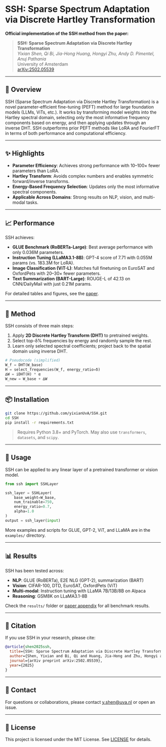 # SSH: Sparse Spectrum Adaptation via Discrete Hartley Transformation

**Official implementation of the SSH method from the paper:**

> **SSH: Sparse Spectrum Adaptation via Discrete Hartley Transformation**  
> *Yixian Shen, Qi Bi, Jia-Hong Huang, Hongyi Zhu, Andy D. Pimentel, Anuj Pathania*  
> University of Amsterdam  
> [arXiv:2502.05539](https://arxiv.org/abs/2502.05539)

---

## 📌 Overview

SSH (Sparse Spectrum Adaptation via Discrete Hartley Transformation) is a novel parameter-efficient fine-tuning (PEFT) method for large foundation models (LLMs, ViTs, etc.). It works by transforming model weights into the Hartley spectral domain, selecting only the most informative frequency components based on energy, and then applying updates through an inverse DHT. SSH outperforms prior PEFT methods like LoRA and FourierFT in terms of both performance and computational efficiency.

---

## ✨ Highlights

- **Parameter Efficiency**: Achieves strong performance with 10–100× fewer parameters than LoRA.
- **Hartley Transform**: Avoids complex numbers and enables symmetric forward/inverse transforms.
- **Energy-Based Frequency Selection**: Updates only the most informative spectral components.
- **Applicable Across Domains**: Strong results on NLP, vision, and multi-modal tasks.

---

## 📈 Performance

SSH achieves:

- **GLUE Benchmark (RoBERTa-Large)**: Best average performance with only 0.036M parameters.
- **Instruction Tuning (LLaMA3.1-8B)**: GPT-4 score of 7.71 with 0.055M params (vs. 183.3M for LoRA).
- **Image Classification (ViT-L)**: Matches full finetuning on EuroSAT and OxfordPets with 20–30× fewer parameters.
- **Text Summarization (BART-Large)**: ROUGE-L of 42.13 on CNN/DailyMail with just 0.21M params.

For detailed tables and figures, see the [paper](https://arxiv.org/abs/2502.05539).

---

## 🧠 Method

SSH consists of three main steps:
1. Apply **2D Discrete Hartley Transform (DHT)** to pretrained weights.
2. Select top-δ% frequencies by energy and randomly sample the rest.
3. Learn only selected spectral coefficients; project back to the spatial domain using inverse DHT.

```python
# Pseudocode (simplified)
W_f = DHT(W_base)
H = select_frequencies(W_f, energy_ratio=δ)
∆W = iDHT(H) * α
W_new = W_base + ∆W
```

---

## 📦 Installation

```bash
git clone https://github.com/yixianUvA/SSH.git
cd SSH
pip install -r requirements.txt
```

> Requires Python 3.8+ and PyTorch. May also use `transformers`, `datasets`, and `scipy`.

---

## 🚀 Usage

SSH can be applied to any linear layer of a pretrained transformer or vision model.

```python
from ssh import SSHLayer

ssh_layer = SSHLayer(
    base_weight=W_base,
    num_trainable=750,
    energy_ratio=0.7,
    alpha=1.0
)
output = ssh_layer(input)
```

More examples and scripts for GLUE, GPT-2, ViT, and LLaMA are in the `examples/` directory.

---

## 📊 Results

SSH has been tested across:

- **NLP**: GLUE (RoBERTa), E2E NLG (GPT-2), summarization (BART)
- **Vision**: CIFAR-100, DTD, EuroSAT, OxfordPets (ViT)
- **Multi-modal**: Instruction tuning with LLaMA 7B/13B/8B on Alpaca
- **Reasoning**: GSM8K on LLaMA3.1-8B

Check the `results/` folder or [paper appendix](https://arxiv.org/abs/2502.05539) for all benchmark results.

---

## 📄 Citation

If you use SSH in your research, please cite:

```bibtex
@article{shen2025ssh,
  title={SSH: Sparse Spectrum Adaptation via Discrete Hartley Transformation},
  author={Shen, Yixian and Bi, Qi and Huang, Jia-Hong and Zhu, Hongyi and Pimentel, Andy D. and Pathania, Anuj},
  journal={arXiv preprint arXiv:2502.05539},
  year={2025}
}
```

---

## 📩 Contact

For questions or collaborations, please contact [y.shen@uva.nl](mailto:y.shen@uva.nl) or open an issue.

---

## 📝 License

This project is licensed under the MIT License. See [LICENSE](LICENSE) for details.
